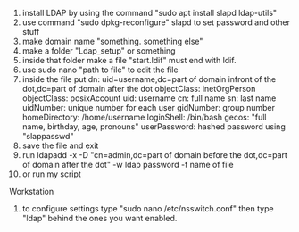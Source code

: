 1. install LDAP by using the command "sudo apt install slapd ldap-utils"
2. use command "sudo dpkg-reconfigure" slapd to set password and other stuff
3. make domain name "something. something else"
4. make  a folder "Ldap_setup" or something
5. inside that folder make a file "start.ldif" must end with ldif.
6. use sudo nano "path to file" to edit the file
7. inside the file put 
dn: uid=username,dc=part of domain infront of the dot,dc=part of domain after the dot
objectClass: inetOrgPerson
objectClass: posixAccount
uid: username
cn: full name
sn: last name
uidNumber: unique number for each user
gidNumber: group number
homeDirectory: /home/username
loginShell: /bin/bash
gecos: "full name, birthday, age, pronouns"
userPassword: hashed password using "slappasswd"
8. save the file and exit
9. run ldapadd -x -D "cn=admin,dc=part of domain before the dot,dc=part of domain after the dot" -w ldap password -f name of file
10. or run my script

Workstation
1. to configure settings type "sudo nano /etc/nsswitch.conf" then type "ldap" behind the ones you want enabled.